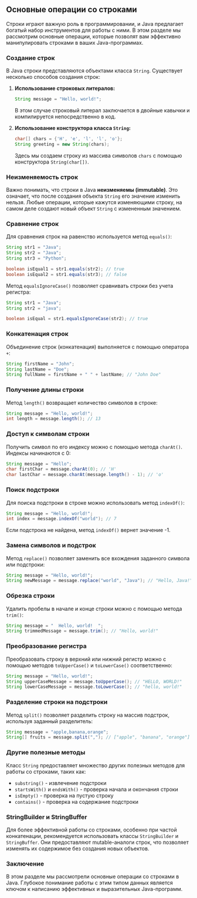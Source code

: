 ## Основные операции со строками

Строки играют важную роль в программировании, и Java предлагает богатый набор инструментов для работы с ними. В этом разделе мы рассмотрим основные операции, которые позволят вам эффективно манипулировать строками в ваших Java-программах.

### Создание строк

В Java строки представляются объектами класса `String`. Существует несколько способов создания строк:

1. **Использование строковых литералов:**

   ```java
   String message = "Hello, world!"; 
   ```

   В этом случае строковый литерал заключается в двойные кавычки и компилируется непосредственно в код.

2. **Использование конструктора класса `String`:**

   ```java
   char[] chars = {'H', 'e', 'l', 'l', 'o'};
   String greeting = new String(chars);
   ```

   Здесь мы создаем строку из массива символов `chars` с помощью конструктора `String(char[])`.

### Неизменяемость строк

Важно понимать, что строки в Java **неизменяемы (immutable)**. Это означает, что после создания объекта `String` его значение изменить нельзя. Любые операции, которые кажутся изменяющими строку, на самом деле создают новый объект `String` с измененным значением. 

### Сравнение строк

Для сравнения строк на равенство используется метод `equals()`:

```java
String str1 = "Java";
String str2 = "Java";
String str3 = "Python";

boolean isEqual1 = str1.equals(str2); // true
boolean isEqual2 = str1.equals(str3); // false
```

Метод `equalsIgnoreCase()` позволяет сравнивать строки без учета регистра:

```java
String str1 = "Java";
String str2 = "java";

boolean isEqual = str1.equalsIgnoreCase(str2); // true
```

### Конкатенация строк

Объединение строк (конкатенация) выполняется с помощью оператора `+`:

```java
String firstName = "John";
String lastName = "Doe";
String fullName = firstName + " " + lastName; // "John Doe"
```

### Получение длины строки

Метод `length()` возвращает количество символов в строке:

```java
String message = "Hello, world!";
int length = message.length(); // 13
```

### Доступ к символам строки

Получить символ по его индексу можно с помощью метода `charAt()`. Индексы начинаются с 0:

```java
String message = "Hello";
char firstChar = message.charAt(0); // 'H'
char lastChar = message.charAt(message.length() - 1); // 'o'
```

### Поиск подстроки

Для поиска подстроки в строке можно использовать метод `indexOf()`:

```java
String message = "Hello, world!";
int index = message.indexOf("world"); // 7
```

Если подстрока не найдена, метод `indexOf()` вернет значение -1.

### Замена символов и подстрок

Метод `replace()` позволяет заменить все вхождения заданного символа или подстроки:

```java
String message = "Hello, world!";
String newMessage = message.replace("world", "Java"); // "Hello, Java!"
```

### Обрезка строки

Удалить пробелы в начале и конце строки можно с помощью метода `trim()`:

```java
String message = "  Hello, world!  ";
String trimmedMessage = message.trim(); // "Hello, world!"
```

### Преобразование регистра

Преобразовать строку в верхний или нижний регистр можно с помощью методов `toUpperCase()` и `toLowerCase()` соответственно:

```java
String message = "Hello, world!";
String upperCaseMessage = message.toUpperCase(); // "HELLO, WORLD!"
String lowerCaseMessage = message.toLowerCase(); // "hello, world!"
```

### Разделение строки на подстроки

Метод `split()` позволяет разделить строку на массив подстрок, используя заданный разделитель:

```java
String message = "apple,banana,orange";
String[] fruits = message.split(","); // ["apple", "banana", "orange"]
```

### Другие полезные методы

Класс `String` предоставляет множество других полезных методов для работы со строками, таких как:

- `substring()` - извлечение подстроки
- `startsWith()` и `endsWith()` - проверка начала и окончания строки
- `isEmpty()` - проверка на пустую строку
- `contains()` - проверка на содержание подстроки

### StringBuilder и StringBuffer

Для более эффективной работы со строками, особенно при частой конкатенации, рекомендуется использовать классы `StringBuilder` и `StringBuffer`. Они предоставляют mutable-аналоги строк, что позволяет изменять их содержимое без создания новых объектов.

### Заключение

В этом разделе мы рассмотрели основные операции со строками в Java. Глубокое понимание работы с этим типом данных является ключом к написанию эффективных и выразительных Java-программ. 

